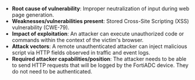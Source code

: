- **Root cause of vulnerability**: Improper neutralization of input during web page generation.
- **Weaknesses/vulnerabilities present**: Stored Cross-Site Scripting (XSS) vulnerability (CWE-79).
- **Impact of exploitation**:  An attacker can execute unauthorized code or commands within the context of the victim's browser.
- **Attack vectors**: A remote unauthenticated attacker can inject malicious script via HTTP fields observed in traffic and event logs.
- **Required attacker capabilities/position**: The attacker needs to be able to send HTTP requests that will be logged by the FortiADC device. They do not need to be authenticated.